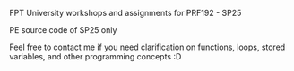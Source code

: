 FPT University workshops and assignments for PRF192 - SP25

PE source code of SP25 only 

Feel free to contact me if you need clarification on functions, loops, stored variables, and other programming concepts :D
